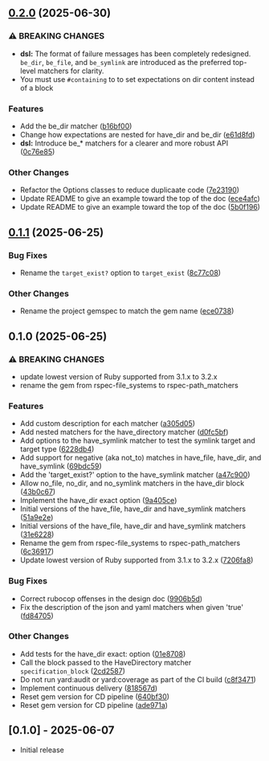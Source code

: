 ## [0.2.0](https://github.com/main-branch/rspec-path_matchers/compare/v0.1.1...v0.2.0) (2025-06-30)


### ⚠ BREAKING CHANGES

* **dsl:** The format of failure messages has been completely redesigned. `be_dir`, `be_file`, and `be_symlink` are introduced as the preferred top-level matchers for clarity.
* You must use `#containing` to to set expectations on dir content instead of a block

### Features

* Add the be_dir matcher ([b16bf00](https://github.com/main-branch/rspec-path_matchers/commit/b16bf005fabba9dfa55b284543c1347efcaae62e))
* Change how expectations are nested for have_dir and be_dir ([e61d8fd](https://github.com/main-branch/rspec-path_matchers/commit/e61d8fddf0b6f3290fbdd01c15940b5a8a2e7361))
* **dsl:** Introduce be_* matchers for a clearer and more robust API ([0c76e85](https://github.com/main-branch/rspec-path_matchers/commit/0c76e8564215ae3e86b72135c7793c5ca386b53e))


### Other Changes

* Refactor the Options classes to reduce duplicaate code ([7e23190](https://github.com/main-branch/rspec-path_matchers/commit/7e231902a1a56162511a745d529c19acd06d50e6))
* Update README to give an example toward the top of the doc ([ece4afc](https://github.com/main-branch/rspec-path_matchers/commit/ece4afc3edb1e27e96fa3fe70052c99a73f6a221))
* Update README to give an example toward the top of the doc ([5b0f196](https://github.com/main-branch/rspec-path_matchers/commit/5b0f19646fe6cd7b7cba6c057e690b7b54d5c3c3))

## [0.1.1](https://github.com/main-branch/rspec-path_matchers/compare/v0.1.0...v0.1.1) (2025-06-25)


### Bug Fixes

* Rename the `target_exist?` option to `target_exist` ([8c77c08](https://github.com/main-branch/rspec-path_matchers/commit/8c77c08736d90cacfb4c8248d15f57eee8774a43))


### Other Changes

* Rename the project gemspec to match the gem name ([ece0738](https://github.com/main-branch/rspec-path_matchers/commit/ece07380fa1ae085a5a4a8c24a50c05978a16f76))

## 0.1.0 (2025-06-25)


### ⚠ BREAKING CHANGES

* update lowest version of Ruby supported from 3.1.x to 3.2.x
* rename the gem from rspec-file_systems to rspec-path_matchers

### Features

* Add custom description for each matcher ([a305d05](https://github.com/main-branch/rspec-path_matchers/commit/a305d05a4008b3ec0e2f5e052ecb4960d99b0bdf))
* Add nested matchers for the have_directory matcher ([d0fc5bf](https://github.com/main-branch/rspec-path_matchers/commit/d0fc5bff30bac4c5ce22bfa65c0348918c8f7a74))
* Add options to the have_symlink matcher to test the symlink target and target type ([6228db4](https://github.com/main-branch/rspec-path_matchers/commit/6228db4b768a9792fc93f2fc0e8263d7261c8f12))
* Add support for negative (aka not_to) matches in have_file, have_dir, and have_symlink ([69bdc59](https://github.com/main-branch/rspec-path_matchers/commit/69bdc595f764778d4bca33ff4d6d2b20fbeb7e7b))
* Add the 'target_exist?' option to the have_symlink matcher ([a47c900](https://github.com/main-branch/rspec-path_matchers/commit/a47c90049d39e87c5a4f9bdf8652c83ed7ad8a19))
* Allow no_file, no_dir, and no_symlink matchers in the have_dir block ([43b0c67](https://github.com/main-branch/rspec-path_matchers/commit/43b0c67e3f56b73a708e59f16a667c5e37adecd5))
* Implement the have_dir exact option ([9a405ce](https://github.com/main-branch/rspec-path_matchers/commit/9a405ce92561c276679f8408184d0c256a066bf4))
* Initial versions of the have_file, have_dir and have_symlink matchers ([51a9e2e](https://github.com/main-branch/rspec-path_matchers/commit/51a9e2e836a5238f2bf311116970dd49400a89a1))
* Initial versions of the have_file, have_dir and have_symlink matchers ([31e6228](https://github.com/main-branch/rspec-path_matchers/commit/31e62285d536aa5b5cba26708eeaf93cf4b7e4c1))
* Rename the gem from rspec-file_systems to rspec-path_matchers ([6c36917](https://github.com/main-branch/rspec-path_matchers/commit/6c36917fa1d07176960fce5aec1cac98d8e0b584))
* Update lowest version of Ruby supported from 3.1.x to 3.2.x ([7206fa8](https://github.com/main-branch/rspec-path_matchers/commit/7206fa8418a6e1beb7171ecce31b539384ff90d0))


### Bug Fixes

* Correct rubocop offenses in the design doc ([9906b5d](https://github.com/main-branch/rspec-path_matchers/commit/9906b5d980eb8c23591db5a1a0bb8c06bdbfa43f))
* Fix the description of the json and yaml matchers when given 'true' ([fd84705](https://github.com/main-branch/rspec-path_matchers/commit/fd84705962ec8b52ae0405140ae0cb96c03d589c))


### Other Changes

* Add tests for the have_dir exact: option ([01e8708](https://github.com/main-branch/rspec-path_matchers/commit/01e8708a6c4104cb1a337b948a0d89a51fbffebf))
* Call the block passed to the HaveDirectory matcher `specification_block` ([2cd2587](https://github.com/main-branch/rspec-path_matchers/commit/2cd2587088d6ad28296454c884d8b3a6a5c84724))
* Do not run yard:audit or yard:coverage as part of the CI build ([c8f3471](https://github.com/main-branch/rspec-path_matchers/commit/c8f3471f0a342c74a019ffe3892c1d48fcdca0d0))
* Implement continuous delivery ([818567d](https://github.com/main-branch/rspec-path_matchers/commit/818567df9f53515607d105430557468d775d815c))
* Reset gem version for CD pipeline ([640bf30](https://github.com/main-branch/rspec-path_matchers/commit/640bf30926766a7299282fdfe3a2cde0738cfe9c))
* Reset gem version for CD pipeline ([ade971a](https://github.com/main-branch/rspec-path_matchers/commit/ade971a35cd365e18ffbced2a4b28e4c36a0c2f2))

## [0.1.0] - 2025-06-07

- Initial release
